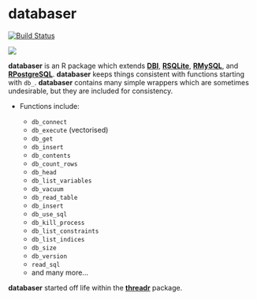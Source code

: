 # **databaser**

[![Build Status](https://travis-ci.org/skgrange/databaser.svg?branch=master)](https://travis-ci.org/skgrange/databaser)

![](inst/extdata/images/icon_small.png)

**databaser** is an R package which extends [**DBI**](https://github.com/rstats-db/DBI), [**RSQLite**](https://github.com/rstats-db/RSQLite), [**RMySQL**](https://github.com/rstats-db/RMySQL), and [**RPostgreSQL**](https://code.google.com/archive/p/rpostgresql/). **databaser**  keeps things consistent with functions starting with `db_`. **databaser** contains many simple wrappers which are sometimes undesirable, but they are included for consistency. 

  - Functions include: 
  
    - `db_connect`
    - `db_execute` (vectorised)
    - `db_get`
    - `db_insert`
    - `db_contents`
    - `db_count_rows`
    - `db_head`
    - `db_list_variables`
    - `db_vacuum`
    - `db_read_table`
    - `db_insert`
    - `db_use_sql`
    - `db_kill_process`
    - `db_list_constraints`
    - `db_list_indices` 
    - `db_size`
    - `db_version`
    - `read_sql`
    - and many more...

**databaser** started off life within the [**threadr**](https://github.com/skgrange/threadr) package. 
